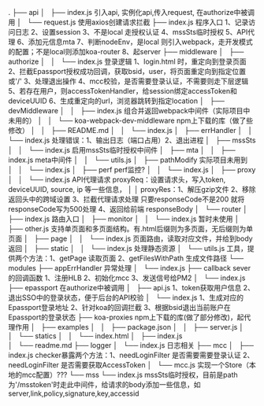 .
├── api
│   ├── index.js            引入api, 实例化api,传入request, 在authorize中被调用
│   └── request.js          使用axios创建请求拦截
├── index.js                程序入口 1、记录访问日志 2、设置session 3、不是local 走授权认证 4、mssSts临时授权 5、API代理 6、添加元信息mta 7、判断nodeEnv，是local 则引入webpack，走开发模式的配置；不是local则添加koa-router 8、起server
├── middleware
│   ├── authorize
│   │   └── index.js        登录逻辑 1、login.html 时，重定向到登录页面 2、拦截Epassport授权成功回调，获取bsid，user，将页面重定向到指定位置或'/' 3、处理退出操作 4、mcc校验，是否需要登录认证，不需要则走下层逻辑 5、若存在用户，则accessTokenHandler，给session绑定accessToken和deviceUUID 6、生成重定向的url，浏览器跳转到指定location
│   ├── devMiddleware
│   │   ├── index.js                    组合并返回webpack中间件（实际项目中未用的）
│   │   └── koa-webpack-dev-middleware  npm上下载的库（做了些修改）
│   │       ├── README.md
│   │       └── index.js
│   ├── errHandler
│   │   └── index.js        处理错误：1、输出日志（端口占用）2、退出进程
│   ├── mssSts
│   │   └── index.js        启用mssSts临时授权中间件
│   ├── mta
│   │   ├── index.js        meta中间件
│   │   └── utils.js
│   ├── pathModify          实际项目未用到
│   │   └── index.js
│   ├── perf                perf监控?
│   │   └── index.js
│   ├── proxy
│   │   └── index.js        API代理请求 proxyReq：设置请求头，写入token, deviceUUID, source, ip 等一些信息，
│   │                                proxyRes：1、解压gzip文件 2、移除返回头中的跨域设置 3、拦截代理请求处理 只要responseCode不是200 就将responseCode写为500处理 4、返回给前端 responseBody
│   └── router
│       ├── index.js        路由入口
│       ├── monitor
│       │   └── index.js    暂时未使用
│       ├── other.js        支持单页面和多页面结构。有.html后缀则为多页面，无后缀则为单页面
│       ├── page
│       │   └── index.js    页面路由，读取对应文件，并给到body返回
│       ├── static
│       │   └── index.js    处理静态资源
│       └── utils.js        工具，提供两个方法：1、getPage 读取页面 2、getFilesWithPath 生成文件路径
└── modules
    ├── appErrHandler       异常处理
    │   └── index.js
    ├── callback            sever的回调函数 1、注册HLB 2、初始化mcc 3、发送信号给PM2
    │   └── index.js
    ├── epassport           在authorize中被调用
    │   ├── api.js          1、token获取用户信息 2、退出SSO中的登录状态，便于后台的API校验
    │   └── index.js        1、生成对应的Epassport登录地址 2、针对koa的回调拦截 3、根据bsid退出当前账户在Epassport的登录状态
    ├── koa-proxies         npm上下载的库(做了部分修改)，起代理作用
    │   ├── examples
    │   │   ├── package.json
    │   │   ├── server.js
    │   │   └── statics
    │   │       └── index.html
    │   ├── index.js      
    │   └── readme.md
    ├── logger
    │   └── index.js        日志相关
    ├── mcc
    │   ├── index.js        checker暴露两个方法：1、needLoginFilter 是否需要需要登录认证 2、needLoginFilter 是否需要获取AccessToken
    │   └── mcc.js          实现一个Store（本地的mcc配置）???
    └── mss
        └── index.js        mssSts临时授权，目前是path为'/msstoken'时走此中间件，给请求的body添加一些信息，如server,link,policy,signature,key,accessid
